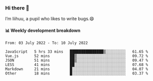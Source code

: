 ### Hi there 👋
I’m liihuu, a pupil who likes to write bugs.😄


#### 📊 Weekly development breakdown
<!--START_SECTION:waka-->

```text
From: 03 July 2022 - To: 10 July 2022

JavaScript   5 hrs 33 mins   ███████████████▒░░░░░░░░░   61.65 %
Vue.js       52 mins         ██▒░░░░░░░░░░░░░░░░░░░░░░   09.72 %
JSON         51 mins         ██▒░░░░░░░░░░░░░░░░░░░░░░   09.47 %
LESS         41 mins         ██░░░░░░░░░░░░░░░░░░░░░░░   07.68 %
Markdown     21 mins         █░░░░░░░░░░░░░░░░░░░░░░░░   04.07 %
Other        18 mins         █░░░░░░░░░░░░░░░░░░░░░░░░   03.37 %
```

<!--END_SECTION:waka-->

<!--
**liihuu/liihuu** is a ✨ _special_ ✨ repository because its `README.md` (this file) appears on your GitHub profile.

Here are some ideas to get you started:

- 🔭 I’m currently working on ...
- 🌱 I’m currently learning ...
- 👯 I’m looking to collaborate on ...
- 🤔 I’m looking for help with ...
- 💬 Ask me about ...
- 📫 How to reach me: ...
- 😄 Pronouns: ...
- ⚡ Fun fact: ...
-->
